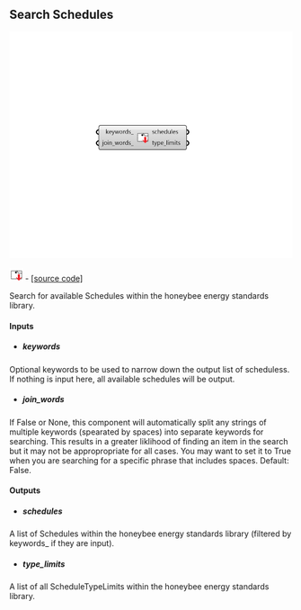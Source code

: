 ## Search Schedules

![](../../images/components/Search_Schedules.png)

![](../../images/icons/Search_Schedules.png) - [[source code]](https://github.com/ladybug-tools/honeybee-grasshopper-energy/blob/master/honeybee_grasshopper_energy/src//HB%20Search%20Schedules.py)


Search for available Schedules within the honeybee energy standards library. 



#### Inputs
* ##### keywords 
Optional keywords to be used to narrow down the output list of scheduless. If nothing is input here, all available schedules will be output. 
* ##### join_words 
If False or None, this component will automatically split any strings of multiple keywords (spearated by spaces) into separate keywords for searching. This results in a greater liklihood of finding an item in the search but it may not be appropropriate for all cases. You may want to set it to True when you are searching for a specific phrase that includes spaces. Default: False. 

#### Outputs
* ##### schedules
A list of Schedules within the honeybee energy standards library (filtered by keywords_ if they are input). 
* ##### type_limits
A list of all ScheduleTypeLimits within the honeybee energy standards library. 